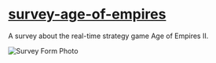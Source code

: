 # [survey-age-of-empires](https://duncanbrewster.github.io/survey-age-of-empires/)
A survey about the real-time strategy game Age of Empires II.

![Survey Form Photo](https://user-images.githubusercontent.com/87501964/132594046-15f9a2df-832c-4689-9154-6d703be738bc.PNG)
